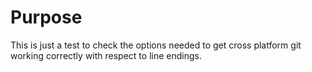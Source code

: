Purpose
=======

This is just a test to check the options needed to get cross platform
git working correctly with respect to line endings.